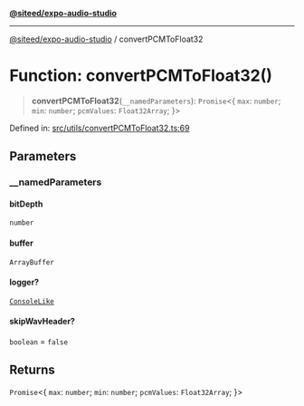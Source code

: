 [**@siteed/expo-audio-studio**](../README.md)

***

[@siteed/expo-audio-studio](../README.md) / convertPCMToFloat32

# Function: convertPCMToFloat32()

> **convertPCMToFloat32**(`__namedParameters`): `Promise`\<\{ `max`: `number`; `min`: `number`; `pcmValues`: `Float32Array`; \}\>

Defined in: [src/utils/convertPCMToFloat32.ts:69](https://github.com/deeeed/expo-audio-stream/blob/cf134fc47969a1847375db6ab9d66bb0b73aabc3/packages/expo-audio-studio/src/utils/convertPCMToFloat32.ts#L69)

## Parameters

### \_\_namedParameters

#### bitDepth

`number`

#### buffer

`ArrayBuffer`

#### logger?

[`ConsoleLike`](../type-aliases/ConsoleLike.md)

#### skipWavHeader?

`boolean` = `false`

## Returns

`Promise`\<\{ `max`: `number`; `min`: `number`; `pcmValues`: `Float32Array`; \}\>
